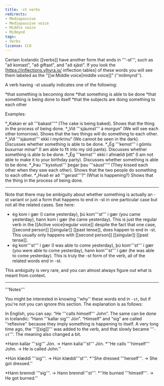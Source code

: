 ```yaml
---
title: -st verbs
redirects:
- Mediopassive
- Mediopassive voice
- Middle voice
- Miðmynd
tags:
- Verbs
license: CC0
---
```


Certain Icelandic [[verbs]] have another form that ends in '''-st''', such as "að komast", "að giftast", and "að sjást". If you look the [https://inflections.ylhyra.is/ inflection tables] of these words you will see them labeled as the "[[w:Middle voice|middle voice]]" (''miðmynd'').

A verb having -st usually indicates one of the following:

*that something is becoming done
*that something is able to be done
*that something is being done to itself
*that the subjects are doing something to each other

Examples:

*„Kakan er að '''bakast'''“ (The cake is being baked). Shows that the thing in the process of being done.
*„Við '''sjáumst''' á morgun“ (We will see each other tomorrow). Shows that the two things will do something to each other.
*„Við '''sjáumst''' ekki í myrkrinu“ (We cannot be seen in the dark). Discusses whether something is able to be done.
*„Ég '''kemst''' í gömlu buxurnar mínar“ (I am able to fit into my old pants). Discusses whether something is able to be done.
*„Ég '''kemst''' ekki í afmælið þitt“ (I am not able to make it to your birthday party). Discusses whether something is able to be done.
*„Þau '''kysstust''' þegar þau '''sáust'''“ (They kissed each other when they saw each other). Shows that the two people do something to each other.
*„Hvað er að '''gerast'''?“ (What is happening?) Shows that the thing in the process of being done.

***

Note that there may be ambiguity about whether something is actually an -st variant or just a form that happens to end in -st in one particular case but not all the related cases. See here:

* ég kom í gær (I came yesterday), þú kom'''st''' í gær (you came yesterday), hann kom í gær (he came yesterday). This is just the regular verb in the [[Active voice|regular voice]] despite the fact that one case, [[second person]] [[singular]] [[past tense]], does happen to end in -st. This usually only happens with [[second person]] [[singular]] [[past tense]].
* ég kom'''st''' í gær (I was able to come yesterday), þú kom'''st''' í gær (you were able to come yesterday), hann kom'''st''' í gær (he was able to come yesterday). This is truly the -st form of the verb, all of the related words end in -st.

This ambiguity is very rare, and you can almost always figure out what is meant from context.
***

<div class="notes">
'''Notes'''

You might be interested in knowing ''why'' these words end in `-st`, but if you're not you can ignore this section. The explanation is as follows:

In English, you can say: “He '''calls himself''' John”. The same can be done in Icelandic: “Hann '''kallar sig''' Jón”. “Himself” and “sig” are called ''reflexive'' because they imply something is happening to itself. A very long time ago, the '''[[sig]]''' was added to the verb, and that slowly became '''`-st`'''. The meaning also changed a bit.

*Hann kallar '''sig''' Jón. → Hann kalla'''st''' Jón.
*''He calls '''himself''' John. → He is called John.''

*Hún klæddi '''sig'''. → Hún klæddi'''st'''.
*''She dressed '''herself'''. → She got dressed.''

*Hann brenndi '''sig'''. → Hann brenndi'''st'''.
*''He burned '''himself'''. → He got burned.''
</div>
